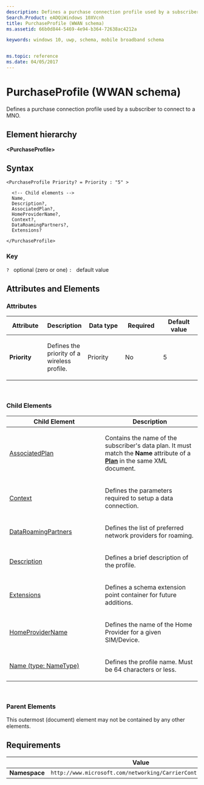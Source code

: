 ```yaml
---
description: Defines a purchase connection profile used by a subscriber to connect to a MNO.
Search.Product: eADQiWindows 10XVcnh
title: PurchaseProfile (WWAN schema)
ms.assetid: 66b0d844-5469-4e94-b364-72638ac4212a

keywords: windows 10, uwp, schema, mobile broadband schema


ms.topic: reference
ms.date: 04/05/2017
---
```


# PurchaseProfile (WWAN schema)


Defines a purchase connection profile used by a subscriber to connect to a MNO.

## Element hierarchy

**&lt;PurchaseProfile&gt;**

## Syntax

``` syntax
<PurchaseProfile Priority? = Priority : "5" >

  <!-- Child elements -->
  Name,
  Description?,
  AssociatedPlan?,
  HomeProviderName?,
  Context?,
  DataRoamingPartners?,
  Extensions?

</PurchaseProfile>
```

### Key

`?`   optional (zero or one)
`:`   default value
## Attributes and Elements


### Attributes

<table>
<colgroup>
<col width="20%" />
<col width="20%" />
<col width="20%" />
<col width="20%" />
<col width="20%" />
</colgroup>
<thead>
<tr class="header">
<th>Attribute</th>
<th>Description</th>
<th>Data type</th>
<th>Required</th>
<th>Default value</th>
</tr>
</thead>
<tbody>
<tr class="odd">
<td><strong>Priority</strong></td>
<td><p>Defines the priority of a wireless profile.</p></td>
<td>Priority</td>
<td>No</td>
<td>5</td>
</tr>
</tbody>
</table>

 

### Child Elements

<table>
<colgroup>
<col width="50%" />
<col width="50%" />
</colgroup>
<thead>
<tr class="header">
<th>Child Element</th>
<th>Description</th>
</tr>
</thead>
<tbody>
<tr class="odd">
<td><a href="element-1-associatedplan.md">AssociatedPlan</a> </td>
<td><p>Contains the name of the subscriber's data plan. It must match the <strong>Name</strong> attribute of a <a href="/uwp/schemas/mobilebroadbandschema/plans/element-plan"><strong>Plan</strong></a>  in the same XML document.</p></td>
</tr>
<tr class="even">
<td><a href="element-1-context.md">Context</a> </td>
<td><p>Defines the parameters required to setup a data connection.</p></td>
</tr>
<tr class="odd">
<td><a href="element-1-dataroamingpartners.md">DataRoamingPartners</a> </td>
<td><p>Defines the list of preferred network providers for roaming.</p></td>
</tr>
<tr class="even">
<td><a href="element-1-description.md">Description</a> </td>
<td><p>Defines a brief description of the profile.</p></td>
</tr>
<tr class="odd">
<td><a href="element-1-extensions.md">Extensions</a> </td>
<td><p>Defines a schema extension point container for future additions.</p></td>
</tr>
<tr class="even">
<td><a href="element-1-homeprovidername.md">HomeProviderName</a> </td>
<td><p>Defines the name of the Home Provider for a given SIM/Device.</p></td>
</tr>
<tr class="odd">
<td><a href="element-2-name.md">Name (type: NameType)</a> </td>
<td><p>Defines the profile name. Must be 64 characters or less.</p></td>
</tr>
</tbody>
</table>

 

### Parent Elements

This outermost (document) element may not be contained by any other elements.

## Requirements

|          | Value |
|----------|--------------|
| **Namespace** | `http://www.microsoft.com/networking/CarrierControl/WWAN/v1` |

 

 
